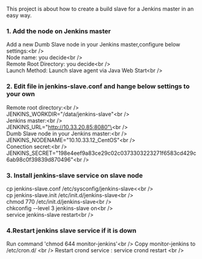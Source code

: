 This project is about how to create a build slave for a Jenkins master in an easy way. 

### 1. Add the node on Jenkins master
Add a new Dumb Slave node in your Jenkins master,configure below settings:\<br /\>  
Node name: you decide\<br /\>  
Remote Root Directory: you decide\<br /\>  
Launch Method: Launch slave agent via Java Web Start\<br /\>  

### 2. Edit file in jenkins-slave.conf and hange below settings to your own

Remote root directory:\<br /\>  
JENKINS_WORKDIR="/data/jenkins-slave"\<br /\>  
Jenkins master:\<br /\>  
JENKINS_URL="http://10.33.20.85:8080"\<br /\>  
Dumb Slave node in your Jenkins master:\<br /\>  
JENKINS_NODENAME="10.10.33.12_CentOS"\<br /\>  
Conection secret:\<br /\>  
JENKINS_SECRET="198e4eef9a83ce29c02c0373303223271f6583cd429c6ab98c0f39839d870496"\<br /\>  

### 3. Install jenkins-slave service on slave node
cp jenkins-slave.conf /etc/sysconfig/jenkins-slave<\<br /\>  
cp jenkins-slave.init /etc/init.d/jenkins-slave\<br /\>  
chmod 770 /etc/init.d/jenkins-slave\<br /\>  
chkconfig --level 3 jenkins-slave on\<br /\>  
service jenkins-slave restart\<br /\>

### 4.Restart jenkins slave service if it is down
Run command 'chmod 644 monitor-jenkins'\<br /\>
Copy monitor-jenkins to /etc/cron.d/ \<br /\>
Restart crond service : service crond restart \<br /\>
